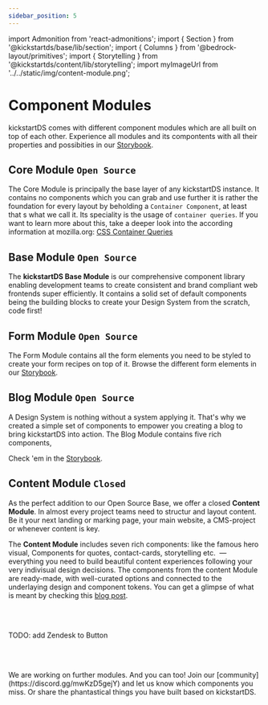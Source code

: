 ```yaml
---
sidebar_position: 5
---
```


import Admonition from 'react-admonitions';
import { Section } from '@kickstartds/base/lib/section';
import { Columns } from '@bedrock-layout/primitives';
import { Storytelling } from '@kickstartds/content/lib/storytelling';
import myImageUrl from '../../static/img/content-module.png';

# Component Modules

kickstartDS comes with different component modules which are all built on top of each other. Experience all modules and its compontents with all their properties and possibities in our [Storybook](https://www.kickstartds.com/storybook/).

## Core Module `Open Source`

The Core Module is principally the base layer of any kickstartDS instance. It contains no components which you can grab and use further it is rather the foundation for every layout by beholding a `Container Component`, at least that s what we call it. Its speciality is the usage of `container queries`. If you want to learn more about this, take a deeper look into the according information at mozilla.org: [CSS Container Queries](https://developer.mozilla.org/en-US/docs/Web/CSS/CSS_Container_Queries)

## Base Module `Open Source`

The **kickstartDS Base Module** is our comprehensive component library enabling development teams to create consistent and brand compliant web frontends super efficiently. It contains a solid set of default components being the building blocks to create your Design System from the scratch, code first!

## Form Module `Open Source`

The Form Module contains all the form elements you need to be styled to create your form recipes on top of it. Browse the different form elements in our [Storybook](https://www.kickstartds.com/storybook/?path=/story/@kickstartds/form_form-checkbox--default).

## Blog Module `Open Source`

A Design System is nothing without a system applying it. That's why we created a simple set of components to empower you creating a blog to bring kickstartDS into action. The Blog Module contains five rich components,

Check 'em in the [Storybook](https://www.kickstartds.com/storybook/?path=/story/blog-post-teaser--default).

## **Content Module** `Closed`

As the perfect addition to our Open Source Base, we offer a closed **Content Module**. In almost every project teams need to structur and layout content. Be it your next landing or marking page, your main website, a CMS-project or whenever content is key.

The **Content Module** includes seven rich components: like the famous hero visual, Components for quotes, contact-cards, storytelling etc.  — everything you need to build beautiful content experiences following your very indivisual design decisions. The components from the content Module are ready-made, with well-curated options and connected to the underlaying design and component tokens. You can get a glimpse of what is meant by checking this [blog post](https://www.kickstartds.com/blog/great-components/).

<br/><br/>

<Section
  ks-theme="docs"
  spaceBefore="none"
  spaceAfter="none"
  width="full"
  inverted="true"
  mode="list"
>
  <Storytelling
    backgroundImage={myImageUrl}
    box={{
      hAlign: 'left',
      headline: {
        align: null,
        content: 'kickstartDS Content Module',
        level: 'h2',
        pageHeader: false,
        spaceAfter: 'none',
        styleAs: 'h1',
        subheadline: 'The perfect addition to our Open Source base',
      },
      link: {
        fillAnimation: false,
        href: '#',
        iconAfter: false,
        iconAnimation: false,
        iconBefore: false,
        label: 'Interested? Contact us!',
        newTab: false,
        size: 'small',
        variant: 'solid',
      },
      text: 'The **Content Module** includes seven rich components: Hero visual, Quote, Storytelling etc. — everything you need to build beautiful content experiences or to enrich your existing Design System',
      textAlign: 'left',
      vAlign: 'center',
    }}
  />
</Section>

TODO: add Zendesk to Button

<br/><br/>

<Admonition type="tip" title="Do you miss something?">
  We are working on further modules. And you can too! 
  Join our [community](https://discord.gg/mwKzD5gejY) and let us know which components you miss. 
  Or share the phantastical things you have built based on kickstartDS.
</Admonition>
